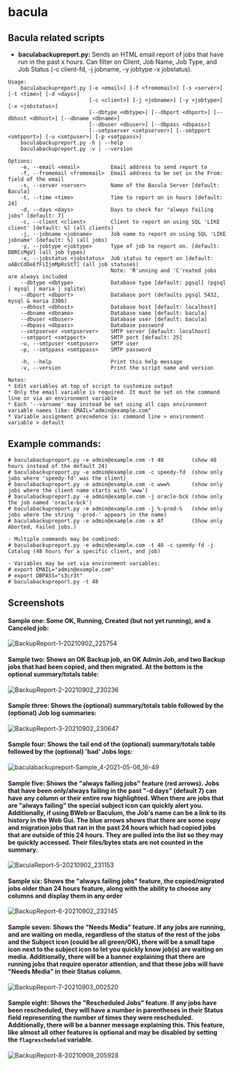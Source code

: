 # bacula
## Bacula related scripts

- **baculabackupreport.py:** Sends an HTML email report of jobs that have run in the past x hours. Can filter on Client, Job Name, Job Type, and Job Status  (-c client-fd, -j jobname, -y jobtype -x jobstatus).

```
Usage:
    baculabackupreport.py [-e <email>] [-f <fromemail>] [-s <server>] [-t <time>] [-d <days>]
                          [-c <client>] [-j <jobname>] [-y <jobtype>] [-x <jobstatus>]
                          [--dbtype <dbtype>] [--dbport <dbport>] [--dbhost <dbhost>] [--dbname <dbname>]
                          [--dbuser <dbuser>] [--dbpass <dbpass>]
                          [--smtpserver <smtpserver>] [--smtpport <smtpport>] [-u <smtpuser>] [-p <smtppass>]
    baculabackupreport.py -h | --help
    baculabackupreport.py -v | --version

Options:
    -e, --email <email>          Email address to send report to
    -f, --fromemail <fromemail>  Email address to be set in the From: field of the email
    -s, --server <server>        Name of the Bacula Server [default: Bacula]
    -t, --time <time>            Time to report on in hours [default: 24]
    -d, --days <days>            Days to check for "always failing jobs" [default: 7]
    -c, --client <client>        Client to report on using SQL 'LIKE client' [default: %] (all clients)
    -j, --jobname <jobname>      Job name to report on using SQL 'LIKE jobname' [default: %] (all jobs)
    -y, --jobtype <jobtype>      Type of job to report on. [default: DBRCcMgV] (all job types)
    -x, --jobstatus <jobstatus>  Job status to report on [default: aABcCdDeEfFiIjmMpRsStT] (all job statuses)
                                 Note: 'R'unning and 'C'reated jobs are always included
    --dbtype <dbtype>            Database type [default: pgsql] (pgsql | mysql | maria | sqlite)
    --dbport <dbport>            Database port (defaults pgsql 5432, mysql & maria 3306)
    --dbhost <dbhost>            Database host [default: localhost]
    --dbname <dbname>            Database name [default: bacula]
    --dbuser <dbuser>            Database user [default: bacula]
    --dbpass <dbpass>            Database password
    --smtpserver <smtpserver>    SMTP server [default: localhost]
    --smtpport <smtpport>        SMTP port [default: 25]
    -u, --smtpuser <smtpuser>    SMTP user
    -p, --smtppass <smtppass>    SMTP password
    
    -h, --help                   Print this help message
    -v, --version                Print the script name and version

Notes:
* Edit variables at top of script to customize output
* Only the email variable is required. It must be set on the command line or via an environment variable
* Each '--varname' may instead be set using all caps environment variable names like: EMAIL="admin@example.com"
* Variable assignment precedence is: command line > environment variable > default
```
## Example commands:
```
# baculabackupreport.py -e admin@example.com -t 48         (show 48 hours instead of the default 24)
# baculabackupreport.py -e admin@example.com -c speedy-fd  (show only jobs where 'speedy-fd' was the client)
# baculabackupreport.py -e admin@example.com -c www%       (show only jobs where the client name starts with 'www')
# baculabackupreport.py -e admin@example.com -j oracle-bck (show only the job named 'oracle-bck')
# baculabackupreport.py -e admin@example.com -j %-prod-%   (show only jobs where the string '-prod-' appears in the name)
# baculabackupreport.py -e admin@example.com -x Af         (Show only Aborted, Failed jobs.)

- Multiple commands may be combined:
# baculabackupreport.py -e admin@example.com -t 48 -c speedy-fd -j Catalog (48 hours for a specific client, and job)

- Variables may be set via environment variables:
# export EMAIL="admin@example.com"
# export DBPASS="s3cr3t"
# baculabackupreport.py -t 48
```

## Screenshots
#### Sample one: Some OK, Running, Created (but not yet running), and a Canceled job:
![BackupReport-1-20210902_225754](https://user-images.githubusercontent.com/108133/131952788-2d6e3256-5da3-4a27-84bb-c849794aa1ce.png)

#### Sample two: Shows an OK Backup job, an OK Admin Job, and two Backup jobs that had been copied, and then migrated. At the bottom is the optional summary/totals table:
![BackupReport-2-20210902_230236](https://user-images.githubusercontent.com/108133/131953131-6078933e-1751-438b-a10b-875cab034400.png)

#### Sample three: Shows the (optional) summary/totals table followed by the (optional) Job log summaries:
![BackupReport-3-20210902_230647](https://user-images.githubusercontent.com/108133/131953501-001190e0-4606-424d-a52b-471d01ce72da.png)

#### Sample four: Shows the tail end of the (optional) summary/totals table followed by the (optional) 'bad' Jobs logs:
![baculabackupreport-Sample_4-2021-05-06_16-49](https://user-images.githubusercontent.com/108133/117374978-65690280-ae8b-11eb-8b8a-3e7b82a1f0f7.png)

#### Sample five: Shows the "always failing jobs" feature (red arrows). Jobs that have been only/always failing in the past "-d days" (default 7) can have any column or their entire row  highlighted. When there are jobs that are "always failing" the special subject icon can quickly alert you. Additionally, if using BWeb or Baculum, the Job's name can be a link to its history in the Web Gui. The blue arrows shows that there are some copy and migration jobs that ran in the past 24 hours which had copied jobs that are outside of this 24 hours. They are pulled into the list so they may be quickly accessed. Their files/bytes stats are not counted in the summary.
![BaculaReport-5-20210902_231153](https://user-images.githubusercontent.com/108133/131954405-ea9776b6-adaa-47df-b5ba-8414175819e7.png)

#### Sample six: Shows the "always failing jobs" feature, the copied/migrated jobs older than 24 hours feature, along with the ability to choose any columns and display them in any order
![BackupReport-6-20210902_232145](https://user-images.githubusercontent.com/108133/131954696-3851a7ed-5db4-499f-83e7-99987fc23de3.png)

#### Sample seven: Shows the "Needs Media" feature. If any jobs are running, and are waiting on media, regardless of the status of the rest of the jobs and the Subject icon (could be all green/OK), there will be a small tape icon next to the subject icon to let you quickly know job(s) are waiting on media. Additionally, there will be a banner explaining that there are running jobs that require operator attention, and that these jobs will have "Needs Media" in their Status column.
![BackupReport-7-20210903_002520](https://user-images.githubusercontent.com/108133/131960494-cb512380-cd05-4465-9aa5-a57c71c2c11c.png)

#### Sample eight: Shows the "Rescheduled Jobs" feature. If any jobs have been rescheduled, they will have a number in parentheses in their Status field representing the number of times they were rescheduled. Additionally, there will be a banner message explaining this. This feature, like almost all other features is optional and may be disabled by setting the `flagrescheduled` variable.
![BackupReport-8-20210909_205928](https://user-images.githubusercontent.com/108133/132792663-6b2e6ab9-d5e1-4ee5-8d6c-4fad2a24a9c2.png)
